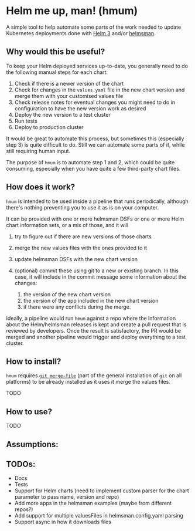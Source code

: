 # Helm me up, man! (hmum)
A simple tool to help automate some parts of the work needed to update Kubernetes deployments done with [Helm 3](https://helm.sh/) and/or [helmsman](https://github.com/Praqma/helmsman).

## Why would this be useful?

To keep your Helm deployed services up-to-date, you generally need to do the following manual steps for each chart:

1. Check if there is a newer version of the chart
2. Check for changes in the `values.yaml` file in the new chart version and merge them with your customised values file
3. Check release notes for eventual changes you might need to do in configuration to have the new version work as desired 
4. Deploy the new version to a test cluster 
5. Run tests
6. Deploy to production cluster

It would be great to automate this process, but sometimes this (especially step 3) is quite difficult to do. 
Still we can automate some parts of it, while still requiring human input.

The purpose of `hmum` is to automate step 1 and 2, which could be quite consuming, especially when you have quite a few third-party chart files.

## How does it work?

`hmum` is intended to be used inside a pipeline that runs periodically, although there's nothing preventing you to use it as is on your computer. 

It can be provided with one or more helmsman DSFs or one or more Helm chart information sets, or a mix of those, and it will 
1. try to figure out if there are new versions of those charts
2. merge the new values files with the ones provided to it
3. update helmsman DSFs with the new chart version
4. (optional) commit these using git to a new or existing branch. In this case, it will include in the commit message some information about the changes:
    
    1. the version of the new chart version
    2. the version of the app included in the new chart version
    3. if there were any conflicts during the merge.  
    
Ideally, a pipeline would run `hmum` against a repo where the information about the Helm/helmsman releases is kept and create a pull request that is reviewed by developers. Once the result is satisfactory, the PR would be merged and another pipeline would trigger and deploy everything to a test cluster. 

## How to install?

`hmum` requires [`git merge-file`](https://git-scm.com/docs/git-merge-file) (part of the general installation of `git` on all platforms) to be already installed as it uses it merge the values files.

TODO

## How to use?

TODO

## Assumptions:

## TODOs:

* Docs
* Tests
* Support for Helm charts (need to implement custom parser for the chart parameter to pass name, version and repo)
* Add more apps in the helmsman examples (maybe from different repos?)
* Add support for multiple valuesFiles in helmsman.config.yaml parsing
* Support async in how it downloads files